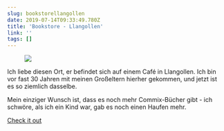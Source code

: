 ```yaml
---
slug: bookstorellangollen
date: 2019-07-14T09:33:49.780Z
title: 'Bookstore - Llangollen'
link: ''
tags: []
---
```

<figure><img src="/images/2019-07-14-bookstorellangollen-0.jpeg"></figure>

Ich liebe diesen Ort, er befindet sich auf einem Café in Llangollen. Ich bin vor fast 30 Jahren mit meinen Großeltern hierher gekommen, und jetzt ist es so ziemlich dasselbe.

Mein einziger Wunsch ist, dass es noch mehr Commix-Bücher gibt - ich schwöre, als ich ein Kind war, gab es noch einen Haufen mehr.

[Check it out](http://booksllangollen.co.uk/)

